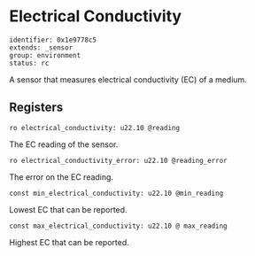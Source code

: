 # Electrical Conductivity

    identifier: 0x1e9778c5
    extends: _sensor
    group: environment
    status: rc

A sensor that measures electrical conductivity (EC) of a medium.

## Registers

    ro electrical_conductivity: u22.10 @reading

The EC reading of the sensor.

    ro electrical_conductivity_error: u22.10 @reading_error

The error on the EC reading.

    const min_electrical_conductivity: u22.10 @min_reading
    
Lowest EC that can be reported.

    const max_electrical_conductivity: u22.10 @ max_reading

Highest EC that can be reported.

